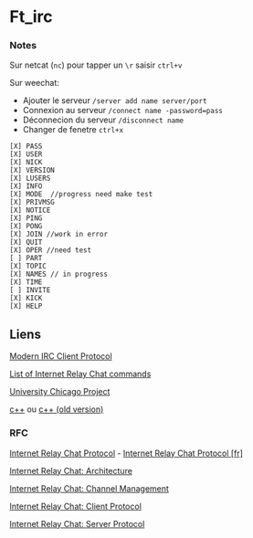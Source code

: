 # Ft_irc  

### Notes

Sur netcat (`nc`) pour tapper un `\r` saisir `ctrl+v`

Sur weechat:

- Ajouter le serveur `/server add name server/port`
- Connexion au serveur `/connect name -password=pass`
- Déconnecion du serveur `/disconnect name`
- Changer de fenetre `ctrl+x`


```
[X] PASS
[X] USER
[X] NICK
[X] VERSION
[X] LUSERS
[X] INFO
[X] MODE  //progress need make test
[X] PRIVMSG
[X] NOTICE
[X] PING
[X] PONG
[X] JOIN //work in error
[X] QUIT
[X] OPER //need test
[ ] PART
[X] TOPIC
[X] NAMES // in progress
[X] TIME
[ ] INVITE
[X] KICK
[X] HELP
```

## Liens

[Modern IRC Client Protocol](https://modern.ircdocs.horse/)

[List of Internet Relay Chat commands](https://en.wikipedia.org/wiki/List_of_Internet_Relay_Chat_commands)

[University Chicago Project](http://chi.cs.uchicago.edu/chirc/index.html)

[c++](https://cplusplus.com/) ou [c++ (old version)](https://legacy.cplusplus.com/)

### RFC

[Internet Relay Chat Protocol](https://www.rfc-editor.org/info/rfc1459) - [Internet Relay Chat Protocol [fr]](http://abcdrfc.free.fr/rfc-vf/rfc1459.html#412)

[Internet Relay Chat: Architecture](https://www.rfc-editor.org/info/rfc2810)

[Internet Relay Chat: Channel Management](https://www.rfc-editor.org/info/rfc2811)

[Internet Relay Chat: Client Protocol](https://www.rfc-editor.org/info/rfc2812)

[Internet Relay Chat: Server Protocol](https://www.rfc-editor.org/info/rfc2813)
